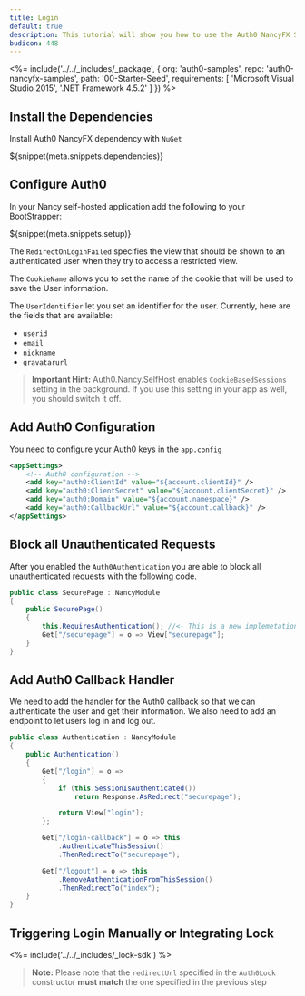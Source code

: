 ```yaml
---
title: Login
default: true
description: This tutorial will show you how to use the Auth0 NancyFX SDK to add authentication and authorization to your web app.
budicon: 448
---
```


<%= include('../../_includes/_package', {
  org: 'auth0-samples',
  repo: 'auth0-nancyfx-samples',
  path: '00-Starter-Seed',
  requirements: [
    'Microsoft Visual Studio 2015',
    '.NET Framework 4.5.2'
  ]
}) %>

## Install the Dependencies

Install Auth0 NancyFX dependency with `NuGet`

${snippet(meta.snippets.dependencies)}

## Configure Auth0

In your Nancy self-hosted application add the following to your BootStrapper:

${snippet(meta.snippets.setup)}

The `RedirectOnLoginFailed` specifies the view that should be shown to an authenticated user when they try to access a restricted view.

The `CookieName` allows you to set the name of the cookie that will be used to save the User information.

The `UserIdentifier` let you set an identifier for the user. Currently, here are the fields that are available:

  * `userid`
  * `email`
  * `nickname`
  * `gravatarurl`

> **Important Hint:** Auth0.Nancy.SelfHost enables `CookieBasedSessions` setting in the background. If you use this setting in your app as well, you should switch it off.

## Add Auth0 Configuration

You need to configure your Auth0 keys in the `app.config`

```xml
<appSettings>
    <!-- Auth0 configuration -->
    <add key="auth0:ClientId" value="${account.clientId}" />
    <add key="auth0:ClientSecret" value="${account.clientSecret}" />
    <add key="auth0:Domain" value="${account.namespace}" />
    <add key="auth0:CallbackUrl" value="${account.callback}" />
</appSettings>
```

## Block all Unauthenticated Requests

After you enabled the `Auth0Authentication` you are able to block all unauthenticated requests with the following code.

```cs
public class SecurePage : NancyModule
{
    public SecurePage()
    {
        this.RequiresAuthentication(); //<- This is a new implemetation of default extension
        Get["/securepage"] = o => View["securepage"];
    }
}
```

## Add Auth0 Callback Handler

We need to add the handler for the Auth0 callback so that we can authenticate the user and get their information. We also need to add an endpoint to let users log in and log out.

```cs
public class Authentication : NancyModule
{
    public Authentication()
    {
        Get["/login"] = o =>
        {
            if (this.SessionIsAuthenticated())
                return Response.AsRedirect("securepage");

            return View["login"];
        };

        Get["/login-callback"] = o => this
            .AuthenticateThisSession()
            .ThenRedirectTo("securepage");

        Get["/logout"] = o => this
            .RemoveAuthenticationFromThisSession()
            .ThenRedirectTo("index");
    }
}
```

## Triggering Login Manually or Integrating Lock

<%= include('../../_includes/_lock-sdk') %>

> **Note:** Please note that the `redirectUrl` specified in the `Auth0Lock` constructor **must match** the one specified in the previous step

